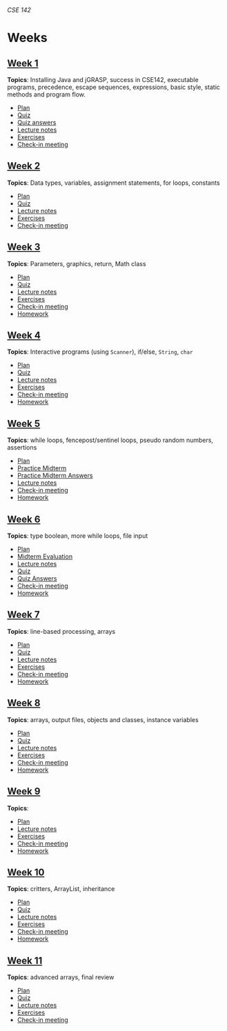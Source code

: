 _CSE 142_
# Weeks
## [Week 1](week1)
__Topics__: Installing Java and jGRASP, success in CSE142, executable programs, precedence, escape sequences, expressions, basic style, static methods and program flow.
* [Plan](week1/plan.md)
* [Quiz](week1/quiz.md)
* [Quiz answers](week1/quiz-answers.md)
* [Lecture notes](week1/lecture-notes.md)
* [Exercises](week1/exercises.md)
* [Check-in meeting](week1/check-in-meeting.md)

## [Week 2](week2)
__Topics__: Data types, variables, assignment statements, for loops, constants
* [Plan](week2/plan.md)
* [Quiz](week2/quiz.md)
* [Lecture notes](week2/lecture-notes.md)
* [Exercises](week2/exercises.md)
* [Check-in meeting](week2/check-in-meeting.md)

## [Week 3](week3)
__Topics__: Parameters, graphics, return, Math class
* [Plan](week3/plan.md)
* [Quiz](week3/quiz.md)
* [Lecture notes](week3/lecture-notes.md)
* [Exercises](week3/exercises.md)
* [Check-in meeting](week3/check-in-meeting.md)
* [Homework](week3/homework.md)

## [Week 4](week4)
__Topics__: Interactive programs (using `Scanner`), if/else, `String`, `char`
* [Plan](week4/plan.md)
* [Quiz](week4/quiz.md)
* [Lecture notes](week4/lecture-notes.md)
* [Exercises](week4/exercises.md)
* [Check-in meeting](week4/check-in-meeting.md)
* [Homework](week4/homework.md)

## [Week 5](week5)
__Topics__: while loops, fencepost/sentinel loops, pseudo random numbers, assertions
* [Plan](week5/plan.md)
* [Practice Midterm](exams/midterm/practice-midterm.md)
* [Practice Midterm Answers](exams/midterm/practice-midterm-answers.md)
* [Lecture notes](week5/lecture-notes.md)
* [Check-in meeting](week5/check-in-meeting.md)
* [Homework](week5/homework.md)

## [Week 6](week6)
__Topics__: type boolean, more while loops, file input
* [Plan](week6/plan.md)
* [Midterm Evaluation](week6/midterm-evaluation.md)
* [Lecture notes](week6/lecture-notes.md)
* [Quiz](week6/quiz.md)
* [Quiz Answers](week6/quiz-answers.md)
* [Check-in meeting](week6/check-in-meeting.md)
* [Homework](week6/homework.md)

## [Week 7](week7)
__Topics__: line-based processing, arrays
* [Plan](week7/plan.md)
* [Quiz](week7/quiz.md)
* [Lecture notes](week7/lecture-notes.md)
* [Exercises](week7/exercises.md)
* [Check-in meeting](week7/check-in-meeting.md)
* [Homework](week7/homework.md)

## [Week 8](week8)
__Topics__: arrays, output files, objects and classes, instance variables
* [Plan](week8/plan.md)
* [Quiz](week8/quiz.md)
* [Lecture notes](week8/lecture-notes.md)
* [Exercises](week8/exercises.md)
* [Check-in meeting](week8/check-in-meeting.md)
* [Homework](week8/homework.md)

## [Week 9](week9)
__Topics__: 
* [Plan](week9/plan.md)
* [Lecture notes](week9/lecture-notes.md)
* [Exercises](week9/exercises.md)
* [Check-in meeting](week9/check-in-meeting.md)
* [Homework](week9/homework.md)

## [Week 10](week10)
__Topics__: critters, ArrayList, inheritance
* [Plan](week10/plan.md)
* [Quiz](week10/quiz.md)
* [Lecture notes](week10/lecture-notes.md)
* [Exercises](week10/exercises.md)
* [Check-in meeting](week10/check-in-meeting.md)
* [Homework](week10/homework.md)

## [Week 11](week11)
__Topics__: advanced arrays, final review
* [Plan](week11/plan.md)
* [Quiz](week11/quiz.md)
* [Lecture notes](week11/lecture-notes.md)
* [Exercises](week11/exercises.md)
* [Check-in meeting](week11/check-in-meeting.md)